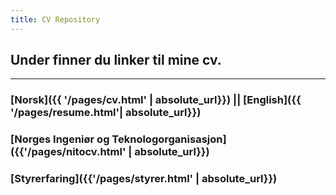 ```yaml
---
title: CV Repository
---
```


## Under finner du linker til mine cv.

***

### [Norsk]({{ '/pages/cv.html' | absolute_url}}) || [English]({{ '/pages/resume.html'| absolute_url}})
### [Norges Ingeniør og Teknologorganisasjon]({{'/pages/nitocv.html' | absolute_url}})
### [Styrerfaring]({{'/pages/styrer.html' | absolute_url}})
